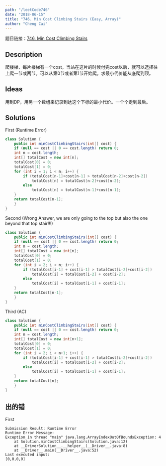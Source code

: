 ```yaml
---
path: "/leetCode746"
date: "2018-06-15"
title: "746. Min Cost Climbing Stairs (Easy, Array)"
author: "Cheng Cai"
---
```


题目链接：[746. Min Cost Climbing Stairs](https://leetcode.com/problems/min-cost-climbing-stairs/description/)

## Description
爬楼梯，每片楼梯有一个cost，当站在这片的时候付完cost以后，就可以选择往上爬一节或两节。可以从第0节或者第1节开始爬。求最小代价能从底爬到顶。

## Ideas
用到DP，用另一个数组来记录到达这个下标的最小代价。一个个走到最后。

## Solutions
First (Runtime Error)
```java
class Solution {
    public int minCostClimbingStairs(int[] cost) {
	if (null == cost || 0 == cost.length) return 0;
	int n = cost.length;
	int[] totalCost = new int[n];  
	totalCost[0] = 0;   
	totalCost[1] = 0;
	for (int i = 1; i < n; i++) {
		if (totalCost[n-1]+cost[n-1] > totalCost[n-2]+cost[n-2])
			totalCost[n] = totalCost[n-2]+cost[n-2];
		else
			totalCost[n] = totalCost[n-1]+cost[n-1];
	}
	return totalCost[n-1];
    }
}
```

Second (Wrong Answer, we are only going to the top but also the one beyond that top stair!!!)
```java
class Solution {
    public int minCostClimbingStairs(int[] cost) {
	if (null == cost || 0 == cost.length) return 0;
	int n = cost.length;
	int[] totalCost = new int[n];  
	totalCost[0] = 0;   
	totalCost[1] = 0;
	for (int i = 2; i < n; i++) {
		if (totalCost[i-1] + cost[i-1] > totalCost[i-2]+cost[i-2])
			totalCost[i] = totalCost[i-2] + cost[i-2];
		else
			totalCost[i] = totalCost[i-1] + cost[i-1];
	}
	return totalCost[n-1];
    }
}
```

Third (AC)
```java
class Solution {
    public int minCostClimbingStairs(int[] cost) {
	if (null == cost || 0 == cost.length) return 0;
	int n = cost.length;
	int[] totalCost = new int[n+1];  
	totalCost[0] = 0;   
	totalCost[1] = 0;
	for (int i = 2; i < n+1; i++) {
		if (totalCost[i-1] + cost[i-1] > totalCost[i-2]+cost[i-2])
			totalCost[i] = totalCost[i-2] + cost[i-2];
		else
			totalCost[i] = totalCost[i-1] + cost[i-1];
	}
	return totalCost[n];
    }
}
```

## 出的错
First
```
Submission Result: Runtime Error 
Runtime Error Message:
Exception in thread "main" java.lang.ArrayIndexOutOfBoundsException: 4
	at Solution.minCostClimbingStairs(Solution.java:12)
	at __DriverSolution__.__helper__(__Driver__.java:8)
	at __Driver__.main(__Driver__.java:52)
Last executed input:
[0,0,0,0]
```